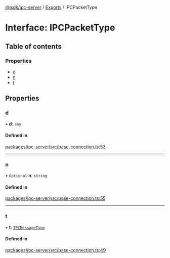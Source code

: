 [@isdk/ipc-server](../README.md) / [Exports](../modules.md) / IPCPacketType

# Interface: IPCPacketType

## Table of contents

### Properties

- [d](IPCPacketType.md#d)
- [n](IPCPacketType.md#n)
- [t](IPCPacketType.md#t)

## Properties

### d

• **d**: `any`

#### Defined in

[packages/ipc-server/src/base-connection.ts:53](https://github.com/isdk/ipc-server.js/blob/73d391d9902d34e9f6defa736eebc1d05c9788c2/src/base-connection.ts#L53)

___

### n

• `Optional` **n**: `string`

#### Defined in

[packages/ipc-server/src/base-connection.ts:55](https://github.com/isdk/ipc-server.js/blob/73d391d9902d34e9f6defa736eebc1d05c9788c2/src/base-connection.ts#L55)

___

### t

• **t**: [`IPCMessageType`](../enums/IPCMessageType.md)

#### Defined in

[packages/ipc-server/src/base-connection.ts:49](https://github.com/isdk/ipc-server.js/blob/73d391d9902d34e9f6defa736eebc1d05c9788c2/src/base-connection.ts#L49)
